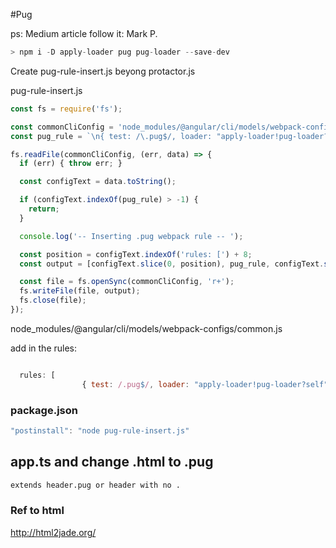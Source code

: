 #Pug

ps: Medium article follow it: Mark P.

```js
> npm i -D apply-loader pug pug-loader --save-dev
```

Create pug-rule-insert.js beyong protactor.js 

pug-rule-insert.js
```js
const fs = require('fs');

const commonCliConfig = 'node_modules/@angular/cli/models/webpack-configs/common.js';
const pug_rule = `\n{ test: /\.pug$/, loader: "apply-loader!pug-loader?self" },`;

fs.readFile(commonCliConfig, (err, data) => {
  if (err) { throw err; }

  const configText = data.toString();

  if (configText.indexOf(pug_rule) > -1) {
    return;
  }

  console.log('-- Inserting .pug webpack rule -- ');

  const position = configText.indexOf('rules: [') + 8;
  const output = [configText.slice(0, position), pug_rule, configText.slice(position)].join('');

  const file = fs.openSync(commonCliConfig, 'r+');
  fs.writeFile(file, output);
  fs.close(file);
});

```
node_modules/@angular/cli/models/webpack-configs/common.js

add in the rules: 
```js

  rules: [
                { test: /.pug$/, loader: "apply-loader!pug-loader?self" },
```

### package.json
```js
"postinstall": "node pug-rule-insert.js"
```

## app.ts and change .html to .pug
```html
extends header.pug or header with no .
```

### Ref to html
http://html2jade.org/
